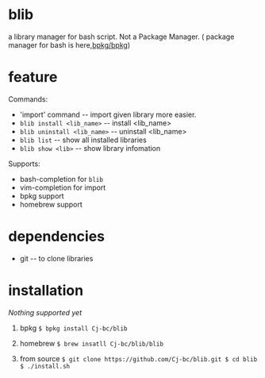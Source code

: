 # blib
  a library manager for bash script.
  Not a Package Manager. ( package manager for bash is here,[bpkg/bpkg](https://github.com/bpkg/bpkg))
# feature

Commands:
  * 'import' command  -- import given library more easier.
  * `blib install <lib_name>` -- install <lib_name>
  * `blib uninstall <lib_name>` -- uninstall <lib_name>
  * `blib list` -- show all installed libraries
  * `blib show <lib>` -- show library infomation

Supports:
  * bash-completion for `blib`
  * vim-completion for import
  * bpkg support
  * homebrew support


# dependencies
  * git -- to clone libraries


# installation

  _Nothing supported yet_

  1. bpkg
    `$ bpkg install Cj-bc/blib`

  2. homebrew
    `$ brew insatll Cj-bc/blib/blib`

  3. from source
    ```
    $ git clone https://github.com/Cj-bc/blib.git
    $ cd blib
    $ ./install.sh
    ```

